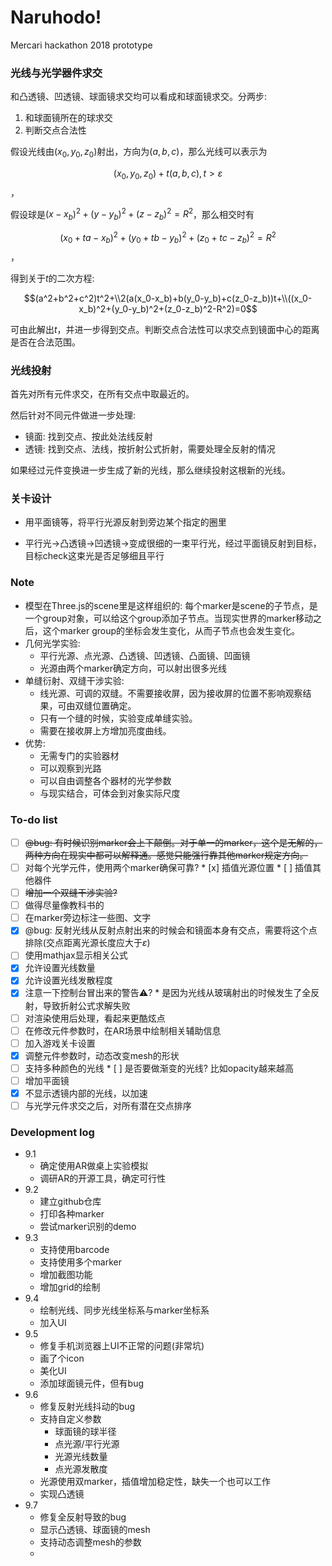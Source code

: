 # Naruhodo!
Mercari hackathon 2018 prototype



### 光线与光学器件求交

和凸透镜、凹透镜、球面镜求交均可以看成和球面镜求交。分两步:

1.  和球面镜所在的球求交
2.  判断交点合法性

假设光线由$(x_0, y_0, z_0)$射出，方向为$(a, b, c)$，那么光线可以表示为

$$(x_0, y_0, z_0) + t(a, b, c), t>\varepsilon$$，

假设球是$(x-x_b)^2+(y-y_b)^2+(z-z_b)^2=R^2$，那么相交时有

$$(x_0+ta-x_b)^2+(y_0+tb-y_b)^2+(z_0+tc-z_b)^2=R^2$$，

得到关于$t$的二次方程:

$$(a^2+b^2+c^2)t^2+\\2(a(x_0-x_b)+b(y_0-y_b)+c(z_0-z_b))t+\\((x_0-x_b)^2+(y_0-y_b)^2+(z_0-z_b)^2-R^2)=0$$

可由此解出$t$，并进一步得到交点。判断交点合法性可以求交点到镜面中心的距离是否在合法范围。

### 光线投射

首先对所有元件求交，在所有交点中取最近的。

然后针对不同元件做进一步处理:

*   镜面: 找到交点、按此处法线反射
*   透镜: 找到交点、法线，按折射公式折射，需要处理全反射的情况

如果经过元件变换进一步生成了新的光线，那么继续投射这根新的光线。

### 关卡设计

*   用平面镜等，将平行光源反射到旁边某个指定的圈里


*   平行光->凸透镜->凹透镜->变成很细的一束平行光，经过平面镜反射到目标，目标check这束光是否足够细且平行

### Note

*   模型在Three.js的scene里是这样组织的: 每个marker是scene的子节点，是一个group对象，可以给这个group添加子节点。当现实世界的marker移动之后，这个marker group的坐标会发生变化，从而子节点也会发生变化。
*   几何光学实验:
    *   平行光源、点光源、凸透镜、凹透镜、凸面镜、凹面镜
    *   光源由两个marker确定方向，可以射出很多光线
*   单缝衍射、双缝干涉实验:
    *   线光源、可调的双缝。不需要接收屏，因为接收屏的位置不影响观察结果，可由双缝位置确定。
    *   只有一个缝的时候，实验变成单缝实验。
    *   需要在接收屏上方增加亮度曲线。
*   优势:
    *   无需专门的实验器材
    *   可以观察到光路
    *   可以自由调整各个器材的光学参数
    *   与现实结合，可体会到对象实际尺度

### To-do list

* [ ] ~~@bug: 有时候识别marker会上下颠倒。对于单一的marker，这个是无解的，两种方向在现实中都可以解释通。感觉只能强行靠其他marker规定方向。~~
* [ ] 对每个光学元件，使用两个marker确保可靠?
      * [x] 插值光源位置
      * [ ] 插值其他器件
* [ ] ~~增加一个双缝干涉实验?~~
* [ ] 做得尽量像教科书的
* [ ] 在marker旁边标注一些图、文字
* [x] @bug: 反射光线从反射点射出来的时候会和镜面本身有交点，需要将这个点排除(交点距离光源长度应大于$\varepsilon$)
* [ ] 使用mathjax显示相关公式
* [x] 允许设置光线数量
* [x] 允许设置光线发散程度
* [x] 注意一下控制台冒出来的警告⚠️?
      *  是因为光线从玻璃射出的时候发生了全反射，导致折射公式求解失败
* [ ] 对渲染使用后处理，看起来更酷炫点
* [ ] 在修改元件参数时，在AR场景中绘制相关辅助信息
* [ ] 加入游戏关卡设置
* [x] 调整元件参数时，动态改变mesh的形状
* [ ] 支持多种颜色的光线
      * [ ] 是否要做渐变的光线? 比如opacity越来越高
* [ ] 增加平面镜
* [x] 不显示透镜内部的光线，以加速
* [ ] 与光学元件求交之后，对所有潜在交点排序

### Development log

*   9.1
    *   确定使用AR做桌上实验模拟
    *   调研AR的开源工具，确定可行性
*   9.2
    *   建立github仓库
    *   打印各种marker
    *   尝试marker识别的demo
*   9.3
    *   支持使用barcode
    *   支持使用多个marker
    *   增加截图功能
    *   增加grid的绘制
*   9.4
    *   绘制光线、同步光线坐标系与marker坐标系
    *   加入UI
*   9.5
    *   修复手机浏览器上UI不正常的问题(非常坑)
    *   画了个icon
    *   美化UI
    *   添加球面镜元件，但有bug
*   9.6
    *   修复反射光线抖动的bug
    *   支持自定义参数
        *   球面镜的球半径
        *   点光源/平行光源
        *   光源光线数量
        *   点光源发散度
    *   光源使用双marker，插值增加稳定性，缺失一个也可以工作
    *   实现凸透镜
*   9.7
    *   修复全反射导致的bug
    *   显示凸透镜、球面镜的mesh
    *   支持动态调整mesh的参数
    *   ​